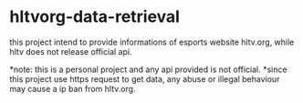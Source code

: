 # hltvorg-data-retrieval
this project intend to provide informations of esports website hltv.org, while hltv does not release official api.

*note: this is a personal project and any api provided is not official.
*since this project use https request to get data, any abuse or illegal behaviour may cause a ip ban from hltv.org.
